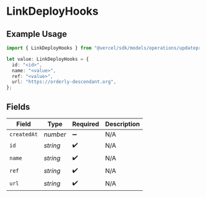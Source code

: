 # LinkDeployHooks

## Example Usage

```typescript
import { LinkDeployHooks } from "@vercel/sdk/models/operations/updateprojectdatacache.js";

let value: LinkDeployHooks = {
  id: "<id>",
  name: "<value>",
  ref: "<value>",
  url: "https://orderly-descendant.org",
};
```

## Fields

| Field              | Type               | Required           | Description        |
| ------------------ | ------------------ | ------------------ | ------------------ |
| `createdAt`        | *number*           | :heavy_minus_sign: | N/A                |
| `id`               | *string*           | :heavy_check_mark: | N/A                |
| `name`             | *string*           | :heavy_check_mark: | N/A                |
| `ref`              | *string*           | :heavy_check_mark: | N/A                |
| `url`              | *string*           | :heavy_check_mark: | N/A                |